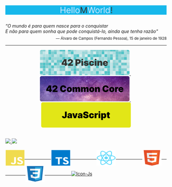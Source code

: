 <div>
 <div align="center">
    <h1><img src="https://github.com/Hellom-World/Hellom-world/blob/main/profile/Common/Profile-Title.png" width="2000" cursor="default"/></h1>
 </div>
 <div align="left">
   <i>“O mundo é para quem nasce para o conquistar<br>
   E não para quem sonha que pode conquistá-lo, ainda que tenha razão"</i>
 </div>
 <div align="right"">
  <sub> — Álvaro de Campos (Fernando Pessoa), 15 de janeiro de 1928 </sub>
 </div>
</div>
<hr>
<p float="left" align="center">
  <a href="">
    <img src="https://github.com/Hellom-World/Hellom-world/blob/main/profile/flags/Image-42-Piscine.png" width="280"/>
  </a>
  &nbsp;
  <a href="">
    <img src="https://github.com/Hellom-World/Hellom-world/blob/main/profile/flags/Image-42-Common-Core.png" width="280"/>
  </a>
  &nbsp;
  <a href="">
    <img src="https://github.com/Hellom-World/Hellom-world/blob/main/profile/flags/Image-JavaScript.png" width="280"/>
  </a>
</p>

 <div>
  <a href="https://github.com/Hellom-World">
    <br>
   <img height="180em" src="https://github-readme-stats.vercel.app/api?username=Hellom-World&show_icons=true&theme=dark&include_all_commits=true&count_private=true"/> 
  <img height="180em"   src="https://github-readme-stats.vercel.app/api/top-langs/?username=Hellom-World&layout=compact&langs_count=7&theme=dark"/>
  </div>
  
 <div style="display: inline_block"><br>
  <img align="center" alt="Icon-Js" height="50" width="60" src="https://raw.githubusercontent.com/devicons/devicon/master/icons/javascript/javascript-plain.svg">
  &nbsp; &nbsp; &nbsp; &nbsp;  &nbsp; &nbsp; &nbsp; &nbsp;  &nbsp; &nbsp; 
  <img align="center" alt="Icon-Ts" height="50" width="60" src="https://raw.githubusercontent.com/devicons/devicon/master/icons/typescript/typescript-plain.svg">
   &nbsp; &nbsp; &nbsp; &nbsp;  &nbsp; &nbsp; &nbsp; &nbsp;  &nbsp; &nbsp;  
  <img align="center" alt="Icon-React" height="50" width="60" src="https://raw.githubusercontent.com/devicons/devicon/master/icons/react/react-original.svg">
   &nbsp; &nbsp; &nbsp; &nbsp;  &nbsp; &nbsp; &nbsp; &nbsp;  &nbsp; &nbsp;
  <img align="center" alt="Icon-HTML" height="50" width="60" src="https://raw.githubusercontent.com/devicons/devicon/master/icons/html5/html5-original.svg">
   &nbsp; &nbsp; &nbsp; &nbsp;  &nbsp; &nbsp; &nbsp; &nbsp;  &nbsp; &nbsp; 
  <img align="center" alt="Icon-CSS" height="50" width="60" src="https://raw.githubusercontent.com/devicons/devicon/master/icons/css3/css3-original.svg">
   &nbsp; &nbsp; &nbsp; &nbsp;  &nbsp; &nbsp; &nbsp; &nbsp;  &nbsp; &nbsp; 
  <img align="center" alt="Icon-Js" height="50" width="60" src="https://cdn.jsdelivr.net/gh/devicons/devicon/icons/nodejs/nodejs-original.svg" />

</div>
